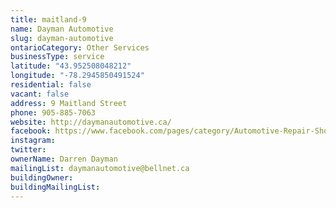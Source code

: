 ```yaml
---
title: maitland-9
name: Dayman Automotive
slug: dayman-automotive
ontarioCategory: Other Services
businessType: service
latitude: "43.952508048212"
longitude: "-78.2945850491524"
residential: false
vacant: false
address: 9 Maitland Street
phone: 905-885-7063
website: http://daymanautomotive.ca/
facebook: https://www.facebook.com/pages/category/Automotive-Repair-Shop/Dayman-Automotive-422130171471598/
instagram:
twitter:
ownerName: Darren Dayman
mailingList: daymanautomotive@bellnet.ca
buildingOwner:
buildingMailingList: 
---
```


